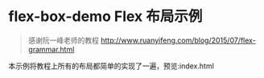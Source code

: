 # flex-box-demo Flex 布局示例

> 感谢阮一峰老师的教程 http://www.ruanyifeng.com/blog/2015/07/flex-grammar.html

本示例将教程上所有的布局都简单的实现了一遍，预览:index.html
